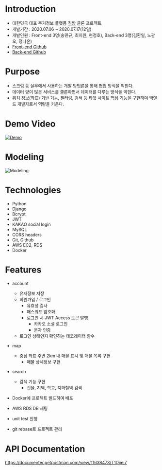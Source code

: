 # Introduction
* 대한민국 대표 주거정보 플랫폼 [직방](https://www.zigbang.com/) 클론 프로젝트
* 개발기간 : 2020.07.06 ~ 2020.07.17(12일)
* 개발인원 : Front-end 3명(송민규, 최지원, 현정호), Back-end 3명(김환일, 노광오, 정나온)
* [Front-end Github](https://github.com/wecode-bootcamp-korea/9-zookbang-frontend)
* [Back-end Github](https://github.com/wecode-bootcamp-korea/9-zookbang-backend)

# Purpose
- 스크럼 등 실무에서 사용하는 개발 방법론을 통해 협업 방식을 익힌다.
- 데이터 양이 많은 서비스를 클론하면서 데이터를 다루는 방식을 익힌다.
- 위치 정보(좌표) 기반 기능, 필터링, 검색 등 타겟 사이트 핵심 기능을 구현하며 백엔드 개발자로서 역량을 키운다.

# Demo Video
[![Demo](https://cdn.glitch.com/b267435c-fe08-4f53-8ded-95a7233fa13f%2Fzigbang-demo.png?v=1595485209854)](https://www.youtube.com/watch?v=kQA25QKZKUQ)

# Modeling
![Modeling](https://cdn.glitch.com/b267435c-fe08-4f53-8ded-95a7233fa13f%2Fzookbang_20200718_38_32.png?v=1595065302156)

# Technologies
* Python
* Django
* Bcrypt
* JWT
* KAKAO social login
* MySQL
* CORS headers
* Git, Github
* AWS EC2, RDS
* Docker

# Features
* account
	- 유저정보 저장
  - 회원가입 / 로그인
  	- 유효성 검사
    - 패스워드 암호화
    - 로그인 시 JWT Access 토큰 발행
		- 카카오 소셜 로그인
		- 문자 인증
  - 로그인 상태인지 확인하는 데코레이터 함수
 
* map
  - 중심 좌표 주변 2km 내 매물 표시 및 매물 목록 구현
	- 매물 상세정보 구현
   
* search
	- 검색 기능 구현
		- 건물, 지역, 학교, 지하철역 검색

* Docker에 프로젝트 빌드하여 배포
* AWS RDS DB 세팅
* unit test 진행
* git rebase로 프로젝트 관리

# API Documentation
https://documenter.getpostman.com/view/11638473/T1Djjei7
